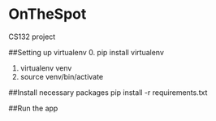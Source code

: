 OnTheSpot
=========

CS132 project


##Setting up virtualenv
0. pip install virtualenv
1. virtualenv venv
2. source venv/bin/activate

##Install necessary packages
pip install -r requirements.txt


##Run the app
